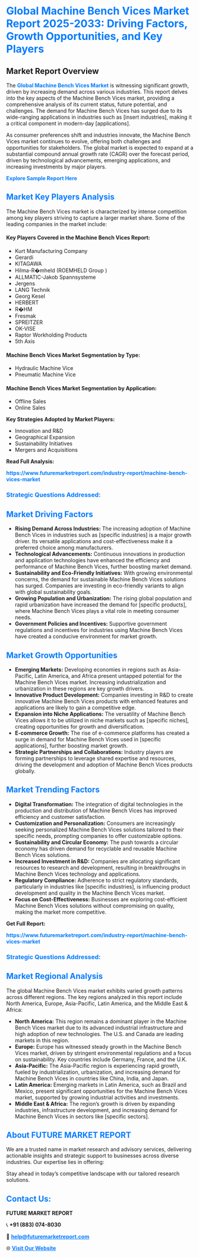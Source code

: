 <h1 style="color: #007BFF;">Global Machine Bench Vices Market Report 2025-2033: Driving Factors, Growth Opportunities, and Key Players</h1>

<section id="overview">
<h2>Market Report Overview</h2>
<p>The <a href="https://www.futuremarketreport.com/industry-report/machine-bench-vices-market" style="color: #007BFF; text-decoration: none;"><strong>Global Machine Bench Vices Market</strong></a> is witnessing significant growth, driven by increasing demand across various industries. This report delves into the key aspects of the Machine Bench Vices market, providing a comprehensive analysis of its current status, future potential, and challenges. The demand for Machine Bench Vices has surged due to its wide-ranging applications in industries such as [insert industries], making it a critical component in modern-day [applications].</p>
<p>As consumer preferences shift and industries innovate, the Machine Bench Vices market continues to evolve, offering both challenges and opportunities for stakeholders. The global market is expected to expand at a substantial compound annual growth rate (CAGR) over the forecast period, driven by technological advancements, emerging applications, and increasing investments by major players.</p>
</section>

<section id="overview">
<p><a href="https://www.futuremarketreport.com/request-sample/reportId=35737" style="color: #007BFF; text-decoration: none;"><strong>Explore Sample Report Here</strong></a></p>
</section>

<section id="key-players">
<h2 style="color: #007BFF;">Market Key Players Analysis</h2>
<p>The Machine Bench Vices market is characterized by intense competition among key players striving to capture a larger market share. Some of the leading companies in the market include:</p>
<h4>Key Players Covered in the Machine Bench Vices Report:</h4>
<ul><li>Kurt Manufacturing Company</li><li>Gerardi</li><li>KITAGAWA</li><li>Hilma-R�mheld (ROEMHELD Group )</li><li>ALLMATIC-Jakob Spannsysteme</li><li>Jergens</li><li>LANG Technik</li><li>Georg Kesel</li><li>HERBERT</li><li>R�HM</li><li>Fresmak</li><li>SPREITZER</li><li>OK-VISE</li><li>Raptor Workholding Products</li><li>5th Axis</li></ul>
<h4>Machine Bench Vices Market Segmentation by Type:</h4>
<ul><li>Hydraulic Machine Vice</li><li>Pneumatic Machine Vice</li></ul>

<h4>Machine Bench Vices Market Segmentation by Application:</h4>
<ul><li>Offline Sales</li><li>Online Sales</li></ul>
<p><strong>Key Strategies Adopted by Market Players:</strong></p>
<ul>
<li>Innovation and R&D</li>
<li>Geographical Expansion</li>
<li>Sustainability Initiatives</li>
<li>Mergers and Acquisitions</li>
</ul>
</section>

<section>
<p><strong>Read Full Analysis: </strong></p><a href="https://www.futuremarketreport.com/industry-report/machine-bench-vices-market" style="color: #007BFF; text-decoration: none;"><strong>https://www.futuremarketreport.com/industry-report/machine-bench-vices-market</strong></a>
<h3 style="color: #007BFF;">Strategic Questions Addressed:</h3>
</section>

<section id="driving-factors">
<h2 style="color: #007BFF;">Market Driving Factors</h2>
<ul>
<li><strong>Rising Demand Across Industries:</strong> The increasing adoption of Machine Bench Vices in industries such as [specific industries] is a major growth driver. Its versatile applications and cost-effectiveness make it a preferred choice among manufacturers.</li>
<li><strong>Technological Advancements:</strong> Continuous innovations in production and application technologies have enhanced the efficiency and performance of Machine Bench Vices, further boosting market demand.</li>
<li><strong>Sustainability and Eco-Friendly Initiatives:</strong> With growing environmental concerns, the demand for sustainable Machine Bench Vices solutions has surged. Companies are investing in eco-friendly variants to align with global sustainability goals.</li>
<li><strong>Growing Population and Urbanization:</strong> The rising global population and rapid urbanization have increased the demand for [specific products], where Machine Bench Vices plays a vital role in meeting consumer needs.</li>
<li><strong>Government Policies and Incentives:</strong> Supportive government regulations and incentives for industries using Machine Bench Vices have created a conducive environment for market growth.</li>
</ul>
</section>

<section id="growth-opportunities">
<h2 style="color: #007BFF;">Market Growth Opportunities</h2>
<ul>
<li><strong>Emerging Markets:</strong> Developing economies in regions such as Asia-Pacific, Latin America, and Africa present untapped potential for the Machine Bench Vices market. Increasing industrialization and urbanization in these regions are key growth drivers.</li>
<li><strong>Innovative Product Development:</strong> Companies investing in R&D to create innovative Machine Bench Vices products with enhanced features and applications are likely to gain a competitive edge.</li>
<li><strong>Expansion into Niche Applications:</strong> The versatility of Machine Bench Vices allows it to be utilized in niche markets such as [specific niches], creating opportunities for growth and diversification.</li>
<li><strong>E-commerce Growth:</strong> The rise of e-commerce platforms has created a surge in demand for Machine Bench Vices used in [specific applications], further boosting market growth.</li>
<li><strong>Strategic Partnerships and Collaborations:</strong> Industry players are forming partnerships to leverage shared expertise and resources, driving the development and adoption of Machine Bench Vices products globally.</li>
</ul>
</section>

<section id="trending-factors">
<h2 style="color: #007BFF;">Market Trending Factors</h2>
<ul>
<li><strong>Digital Transformation:</strong> The integration of digital technologies in the production and distribution of Machine Bench Vices has improved efficiency and customer satisfaction.</li>
<li><strong>Customization and Personalization:</strong> Consumers are increasingly seeking personalized Machine Bench Vices solutions tailored to their specific needs, prompting companies to offer customizable options.</li>
<li><strong>Sustainability and Circular Economy:</strong> The push towards a circular economy has driven demand for recyclable and reusable Machine Bench Vices solutions.</li>
<li><strong>Increased Investment in R&D:</strong> Companies are allocating significant resources to research and development, resulting in breakthroughs in Machine Bench Vices technology and applications.</li>
<li><strong>Regulatory Compliance:</strong> Adherence to strict regulatory standards, particularly in industries like [specific industries], is influencing product development and quality in the Machine Bench Vices market.</li>
<li><strong>Focus on Cost-Effectiveness:</strong> Businesses are exploring cost-efficient Machine Bench Vices solutions without compromising on quality, making the market more competitive.</li>
</ul>
</section>

<section>
<p><strong>Get Full Report: </strong></p><a href="https://www.futuremarketreport.com/industry-report/machine-bench-vices-market" style="color: #007BFF; text-decoration: none;"><strong>https://www.futuremarketreport.com/industry-report/machine-bench-vices-market</strong></a>
<h3 style="color: #007BFF;">Strategic Questions Addressed:</h3>
</section>


<section id="regional-analysis">
<h2 style="color: #007BFF;">Market Regional Analysis</h2>
<p>The global Machine Bench Vices market exhibits varied growth patterns across different regions. The key regions analyzed in this report include North America, Europe, Asia-Pacific, Latin America, and the Middle East & Africa:</p>
<ul>
<li><strong>North America:</strong> This region remains a dominant player in the Machine Bench Vices market due to its advanced industrial infrastructure and high adoption of new technologies. The U.S. and Canada are leading markets in this region.</li>
<li><strong>Europe:</strong> Europe has witnessed steady growth in the Machine Bench Vices market, driven by stringent environmental regulations and a focus on sustainability. Key countries include Germany, France, and the U.K.</li>
<li><strong>Asia-Pacific:</strong> The Asia-Pacific region is experiencing rapid growth, fueled by industrialization, urbanization, and increasing demand for Machine Bench Vices in countries like China, India, and Japan.</li>
<li><strong>Latin America:</strong> Emerging markets in Latin America, such as Brazil and Mexico, present significant opportunities for the Machine Bench Vices market, supported by growing industrial activities and investments.</li>
<li><strong>Middle East & Africa:</strong> The region’s growth is driven by expanding industries, infrastructure development, and increasing demand for Machine Bench Vices in sectors like [specific sectors].</li>
</ul>
</section>

<footer>
<h2 style="color: #007BFF;">About FUTURE MARKET REPORT</h2>
<p>We are a trusted name in market research and advisory services, delivering actionable insights and strategic support to businesses across diverse industries. Our expertise lies in offering:</p>

<p>Stay ahead in today’s competitive landscape with our tailored research solutions.</p>

<h2 style="color: #007BFF;">Contact Us:</h2>
<p><strong>FUTURE MARKET REPORT</strong></p>
<p>📞 <strong>+91 (883) 074-8030</strong></p>
<p>📧 <strong><a href="mailto:help@futuremarketreport.com" style="color: #007BFF;">help@futuremarketreport.com</a></strong></p>
<p>🌐 <strong><a href="https://www.futuremarketreport.com/" style="color: #007BFF;">Visit Our Website</a></strong></p>
</footer>